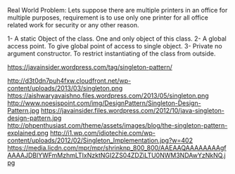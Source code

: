 
Real World Problem: Lets suppose there are multiple printers in an office for multiple purposes, requirement is to use only one printer for all office related work for security or any other reason.

1- A static Object of the class. One and only object of this class.
2- A global access point. To give global point of access to single object.
3- Private no argument constructor. To restrict instantiating of the class from outside.


https://javainsider.wordpress.com/tag/singleton-pattern/

http://d3t0dn7puh4fxw.cloudfront.net/wp-content/uploads/2013/03/singleton.png
https://aishwaryavaishno.files.wordpress.com/2013/05/singleton.png
http://www.noesispoint.com/img/DesignPattern/Singleton-Design-Pattern.jpg
https://javainsider.files.wordpress.com/2012/10/java-singleton-design-pattern.jpg
http://phpenthusiast.com/theme/assets/images/blog/the-singleton-pattern-explained.png
http://i1.wp.com/idiotechie.com/wp-content/uploads/2012/02/Singleton_Implementation.jpg?w=402
https://media.licdn.com/mpr/mpr/shrinknp_800_800/AAEAAQAAAAAAAAgfAAAAJDBlYWFmMzhmLTIxNzktNGI2ZS04ZDZiLTU0NWM3NDAwYzNkNQ.jpg
